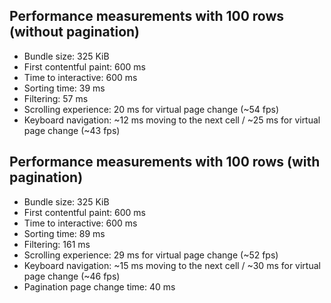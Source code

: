 ## Performance measurements with 100 rows (without pagination)

- Bundle size: 325 KiB
- First contentful paint: 600 ms
- Time to interactive: 600 ms
- Sorting time: 39 ms
- Filtering: 57 ms
- Scrolling experience: 20 ms for virtual page change (~54 fps)
- Keyboard navigation: ~12 ms moving to the next cell / ~25 ms for virtual page change (~43 fps)

## Performance measurements with 100 rows (with pagination)

- Bundle size: 325 KiB
- First contentful paint: 600 ms
- Time to interactive: 600 ms
- Sorting time: 89 ms
- Filtering: 161 ms
- Scrolling experience: 29 ms for virtual page change (~52 fps)
- Keyboard navigation: ~15 ms moving to the next cell / ~30 ms for virtual page change (~46 fps)
- Pagination page change time: 40 ms